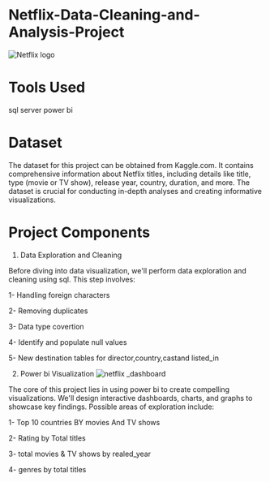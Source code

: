 # Netflix-Data-Cleaning-and-Analysis-Project
![Netflix logo](https://github.com/user-attachments/assets/eb5cd558-9136-4e5a-9ebd-4b5c3fd5ea9d)

# Tools Used
sql server
power bi

# Dataset
The dataset for this project can be obtained from Kaggle.com. It contains comprehensive information about Netflix titles, including details like title, type (movie or TV show), release year, country, duration, and more. The dataset is crucial for conducting in-depth analyses and creating informative visualizations.
# Project Components
1. Data Exploration and Cleaning

Before diving into data visualization, we'll perform data exploration and cleaning using sql. This step involves:

1- Handling foreign characters

2- Removing duplicates

3- Data type covertion

4- Identify and populate null values

5- New destination tables for director,country,castand listed_in



2. Power bi Visualization
![netflix _dashboard](https://github.com/user-attachments/assets/81ec0e58-ceb6-4223-a02e-a085407b4723)


The core of this project lies in using power bi to create compelling visualizations. We'll design interactive dashboards, charts, and graphs to showcase key findings. Possible areas of exploration include:

1- Top 10 countries BY movies And TV shows

2- Rating by Total titles

3- total movies & TV shows by realed_year

4- genres by total titles

